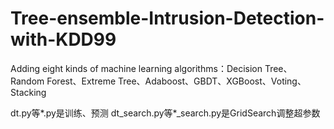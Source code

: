 # Tree-ensemble-Intrusion-Detection-with-KDD99

Adding eight kinds of machine learning algorithms：Decision Tree、Random Forest、Extreme Tree、Adaboost、GBDT、XGBoost、Voting、Stacking

dt.py等*.py是训练、预测
dt_search.py等*_search.py是GridSearch调整超参数

